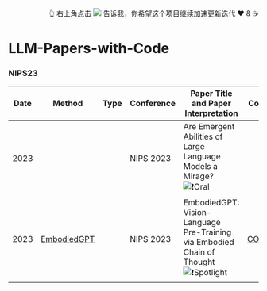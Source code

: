 <div>
  <div align="right">
    👆 右上角点击 <img class="ai-header-badge-img" src="https://img.shields.io/github/stars/WangJingyao07/LLM-Papers-with-Code.svg?style=social&label=Star"> 告诉我，你希望这个项目继续加速更新迭代 ❤️ & ☕️
  </div>
</div>


# LLM-Papers-with-Code






### NIPS23
| Date | Method                                                       | Type                                                    | Conference                             | Paper Title and Paper Interpretation            | Code |
| ---- | ------------------------------------------------------------ | ------------------------------------------------------- | -------------------------------------- | ------------------------------------------------------------ | ---- |
| 2023 |  |  | NIPS 2023 | Are Emergent Abilities of Large Language Models a Mirage? ![❗Oral](https://img.shields.io/badge/-❗Oral-yellow) |  |
| 2023 | [EmbodiedGPT](https://openreview.net/group?id=NeurIPS.cc/2023/Conference#tab-accept-spotlight) |  | NIPS 2023 | EmbodiedGPT: Vision-Language Pre-Training via Embodied Chain of Thought ![❗Spotlight](https://img.shields.io/badge/-❗Spotlight-magenta)| [CODE](https://github.com/EmbodiedGPT/EmbodiedGPT_Pytorch) |
